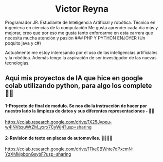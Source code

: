 <div>
 <center><h1>Victor Reyna</h1></center>
</div>
Programador JR. Estudiante de Inteligencia Artificial y robótica. Técnico en ingeniería en ciencias de la computación 
Me gusta aprender cada día más y mejorar, creo que por eso me gusta tanto enforcarme en esta carrera que necesita mucha atención y pasión
### PHP Y PYTHON ENJOYER (Un poquito java y c#)

Actualmente me estoy interesando por el uso de las inteligencias artificiales y la robótica. Además tengo la aspiración de ser investigador de las nuevas tecnologias.
 
## Aqui mis proyectos de IA que hice en google colab utilizando python, para algo los complete 🐱‍👤 

#### 1-Proyecto de final de modulo. Se nos dio la instrucción de hacer por nuestro lado la limpieza de datos y sus diferentes representaciones - 🐱‍🚀
https://colab.research.google.com/drive/1X25Jvpou-w4lNVbxuWtZM_yxrx7CyWj4?usp=sharing
#### 2-Revision de texto en placas de automoviles. 🐱‍💻🐱‍💻
https://colab.research.google.com/drive/1Tke0BWnte7dPxcmN-YzXMkipbonGsybF?usp=sharing
